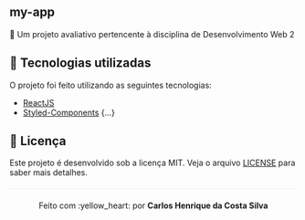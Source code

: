 ## my-app
:open_file_folder: Um projeto avaliativo pertencente à disciplina de Desenvolvimento Web 2

## :rocket: Tecnologias utilizadas
O projeto foi feito utilizando as seguintes tecnologias:

- [ReactJS](https://reactjs.org/)
- [Styled-Components](https://styled-components.com/)
{...}

## :page_facing_up: Licença 
Este projeto é desenvolvido sob a licença MIT. Veja o arquivo [LICENSE](LICENSE.md) para saber mais detalhes.

<p align="center" style="margin-top: 20px; border-top: 1px solid #eee; padding-top: 20px;">Feito com :yellow_heart: por <strong> Carlos Henrique da Costa Silva </strong> </p>
